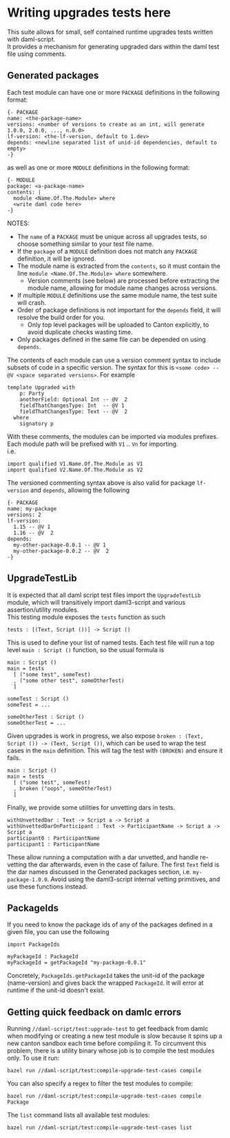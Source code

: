 # Writing upgrades tests here
This suite allows for small, self contained runtime upgrades tests written with daml-script.  
It provides a mechanism for generating upgraded dars within the daml test file using comments.

## Generated packages
Each test module can have one or more `PACKAGE` definitions in the following format:
```
{- PACKAGE
name: <the-package-name>
versions: <number of versions to create as an int, will generate 1.0.0, 2.0.0, ..., n.0.0>
lf-version: <the-lf-version, default to 1.dev>
depends: <newline separated list of unid-id dependencies, default to empty>
-}
```

as well as one or more `MODULE` definitions in the following format:
```
{- MODULE
package: <a-package-name>
contents: |
  module <Name.Of.The.Module> where
  <write daml code here>
-}
```

NOTES:
  * The `name` of a `PACKAGE` must be unique across all upgrades tests, so choose something similar to your test file name.
  * If the `package` of a `MODULE` definition does not match any `PACKAGE` definition, it will be ignored.
  * The module name is extracted from the `contents`, so it must contain the line `module <Name.Of.The.Module> where` somewhere.
    * Version comments (see below) are processed before extracting the module name, allowing for module name changes across versions.
  * If multiple `MODULE` definitions use the same module name, the test suite will crash.
  * Order of package definitions is not important for the `depends` field, it will resolve the build order for you.
    * Only top level packages will be uploaded to Canton explicitly, to avoid duplicate checks wasting time.
  * Only packages defined in the same file can be depended on using `depends`.

The contents of each module can use a version comment syntax to include subsets of code in a specific version.
The syntax for this is `<some code> -- @V <space separated versions>`. For example
```
template Upgraded with
    p: Party
    anotherField: Optional Int -- @V  2
    fieldThatChangesType: Int  -- @V 1
    fieldThatChangesType: Text -- @V  2
  where
    signatory p
```

With these comments, the modules can be imported via modules prefixes. Each module path will be prefixed with `V1` .. `Vn` for importing.  
i.e.
```
import qualified V1.Name.Of.The.Module as V1
import qualified V2.Name.Of.The.Module as V2
```

The versioned commenting syntax above is also valid for package `lf-version` and `depends`, allowing the following
```
{- PACKAGE
name: my-package
versions: 2
lf-version:
  1.15 -- @V 1
  1.16 -- @V  2
depends:
  my-other-package-0.0.1 -- @V 1
  my-other-package-0.0.2 -- @V  2
-}
```

## UpgradeTestLib
It is expected that all daml script test files import the `UpgradeTestLib` module, which will transitively import daml3-script and various assertion/utility modules.  
This testing module exposes the `tests` function as such  
```
tests : [(Text, Script ())] -> Script ()
```
This is used to define your list of named tests. Each test file will run a top level `main : Script ()` function, so the usual formula is
```
main : Script ()
main = tests
  [ ("some test", someTest)
  , ("some other test", someOtherTest)
  ]

someTest : Script ()
someTest = ...

someOtherTest : Script ()
someOtherTest = ...
```

Given upgrades is work in progress, we also expose `broken : (Text, Script ()) -> (Text, Script ())`, which can be used to wrap the test cases in the `main` definition. This will tag the test with `(BROKEN)` and ensure it fails.
```
main : Script ()
main = tests
  [ ("some test", someTest)
  , broken ("oops", someOtherTest)
  ]
```

Finally, we provide some utilities for unvetting dars in tests.
```
withUnvettedDar : Text -> Script a -> Script a
withUnvettedDarOnParticipant : Text -> ParticipantName -> Script a -> Script a
participant0 : ParticipantName
participant1 : ParticipantName
```
These allow running a computation with a dar unvetted, and handle re-vetting the dar afterwards, even in the case of failure. The first `Text` field is the dar names discussed in the Generated packages section, i.e. `my-package-1.0.0`.
Avoid using the daml3-script internal vetting primitives, and use these functions instead.

## PackageIds
If you need to know the package ids of any of the packages defined in a given file, you can use the following
```
import PackageIds

myPackageId : PackageId
myPackageId = getPackageId "my-package-0.0.1"
```
Concretely, `PackageIds.getPackageId` takes the unit-id of the package (name-version) and gives back the wrapped `PackageId`.
It will error at runtime if the unit-id doesn't exist.

## Getting quick feedback on damlc errors

Running `//daml-script/test:upgrade-test` to get feedback from damlc when
modifying or creating a new test module is slow because it spins up a new canton
sandbox each time before compiling it. To circumvent this problem, there is a
utility binary whose job is to compile the test modules only. To use it run:
```
bazel run //daml-script/test:compile-upgrade-test-cases compile
```
You can also specify a regex to filter the test modules to compile:
```
bazel run //daml-script/test:compile-upgrade-test-cases compile Package
```
The `list` command lists all available test modules:
```
bazel run //daml-script/test:compile-upgrade-test-cases list
```